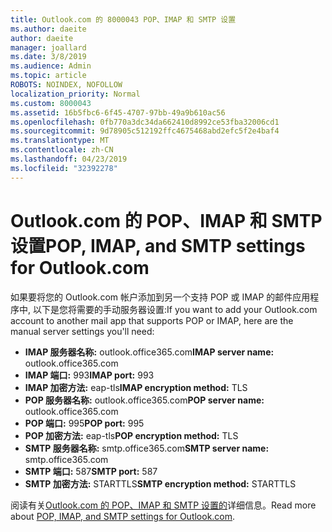 ```yaml
---
title: Outlook.com 的 8000043 POP、IMAP 和 SMTP 设置
ms.author: daeite
author: daeite
manager: joallard
ms.date: 3/8/2019
ms.audience: Admin
ms.topic: article
ROBOTS: NOINDEX, NOFOLLOW
localization_priority: Normal
ms.custom: 8000043
ms.assetid: 16b5fbc6-6f45-4707-97bb-49a9b610ac56
ms.openlocfilehash: 0fb770a3dc34da662410d8992ce53fba32006cd1
ms.sourcegitcommit: 9d78905c512192ffc4675468abd2efc5f2e4baf4
ms.translationtype: MT
ms.contentlocale: zh-CN
ms.lasthandoff: 04/23/2019
ms.locfileid: "32392278"
---
```

# <a name="pop-imap-and-smtp-settings-for-outlookcom"></a><span data-ttu-id="59a04-102">Outlook.com 的 POP、IMAP 和 SMTP 设置</span><span class="sxs-lookup"><span data-stu-id="59a04-102">POP, IMAP, and SMTP settings for Outlook.com</span></span>

<span data-ttu-id="59a04-103">如果要将您的 Outlook.com 帐户添加到另一个支持 POP 或 IMAP 的邮件应用程序中, 以下是您将需要的手动服务器设置:</span><span class="sxs-lookup"><span data-stu-id="59a04-103">If you want to add your Outlook.com account to another mail app that supports POP or IMAP, here are the manual server settings you'll need:</span></span>
  
- <span data-ttu-id="59a04-104">**IMAP 服务器名称:** outlook.office365.com</span><span class="sxs-lookup"><span data-stu-id="59a04-104">**IMAP server name:** outlook.office365.com</span></span> 
- <span data-ttu-id="59a04-105">**IMAP 端口:** 993</span><span class="sxs-lookup"><span data-stu-id="59a04-105">**IMAP port:** 993</span></span>   
- <span data-ttu-id="59a04-106">**IMAP 加密方法:** eap-tls</span><span class="sxs-lookup"><span data-stu-id="59a04-106">**IMAP encryption method:** TLS</span></span>   
- <span data-ttu-id="59a04-107">**POP 服务器名称:** outlook.office365.com</span><span class="sxs-lookup"><span data-stu-id="59a04-107">**POP server name:** outlook.office365.com</span></span>  
- <span data-ttu-id="59a04-108">**POP 端口:** 995</span><span class="sxs-lookup"><span data-stu-id="59a04-108">**POP port:** 995</span></span>  
- <span data-ttu-id="59a04-109">**POP 加密方法:** eap-tls</span><span class="sxs-lookup"><span data-stu-id="59a04-109">**POP encryption method:** TLS</span></span>  
- <span data-ttu-id="59a04-110">**SMTP 服务器名称:** smtp.office365.com</span><span class="sxs-lookup"><span data-stu-id="59a04-110">**SMTP server name:** smtp.office365.com</span></span> 
- <span data-ttu-id="59a04-111">**SMTP 端口:** 587</span><span class="sxs-lookup"><span data-stu-id="59a04-111">**SMTP port:** 587</span></span> 
- <span data-ttu-id="59a04-112">**SMTP 加密方法:** STARTTLS</span><span class="sxs-lookup"><span data-stu-id="59a04-112">**SMTP encryption method:** STARTTLS</span></span> 

<span data-ttu-id="59a04-113">阅读有关[Outlook.com 的 POP、IMAP 和 SMTP 设置的](https://go.microsoft.com/fwlink/p/?linkid=2001402&amp;clcid=0x409)详细信息。</span><span class="sxs-lookup"><span data-stu-id="59a04-113">Read more about [POP, IMAP, and SMTP settings for Outlook.com](https://go.microsoft.com/fwlink/p/?linkid=2001402&amp;clcid=0x409).</span></span>